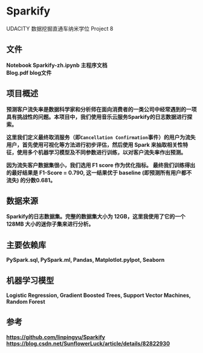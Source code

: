 # Sparkify
UDACITY 数据挖掘直通车纳米学位 Project 8

## 文件
<b> Notebook Sparkify-zh.ipynb 主程序文档  
<b> Blog.pdf blog文件
  
## 项目概述
预测客户流失率是数据科学家和分析师在面向消费者的一类公司中经常遇到的一项具有挑战性的问题。本项目中，我们使用音乐云服务Sparkify的日志数据进行探索。

这里我们定义最终取消服务（即`Cancellation Confirmation`事件）的用户为流失用户，首先使用可视化等方法进行初步评估，然后使用 Spark 来抽取相关性特征，使用多个机器学习模型及不同参数进行训练，以对客户流失率作出预测。

因为流失客户数据集很小，我们选用 F1 score 作为优化指标。
最终我们训练得出的最好结果是 F1-Score = 0.790, 这一结果优于 baseline (即预测所有用户都不流失) 的分数0.681。

## 数据来源
Sparkify的日志数据集。完整的数据集大小为 12GB，这里我使用了它的一个 128MB 大小的迷你子集来进行分析。

## 主要依赖库
PySpark.sql, PySpark.ml, Pandas, Matplotlot.pylpot, Seaborn

## 机器学习模型
Logistic Regression, Gradient Boosted Trees, Support Vector Machines, Random Forest

## 参考
https://github.com/linpingyu/Sparkify
https://blog.csdn.net/SunflowerLuck/article/details/82822930
